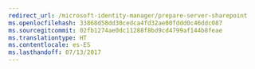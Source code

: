 ```yaml
---
redirect_url: /microsoft-identity-manager/prepare-server-sharepoint
ms.openlocfilehash: 33868d58dd30cedca4fd32ae00fddd0c46ddc087
ms.sourcegitcommit: 02fb1274ae0dc11288f8bd9cd4799af144b8feae
ms.translationtype: HT
ms.contentlocale: es-ES
ms.lasthandoff: 07/13/2017
---
```

